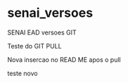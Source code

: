 # senai_versoes
SENAI EAD versoes  GIT

Teste do GIT PULL

Nova insercao no READ ME apos o pull

teste novo
